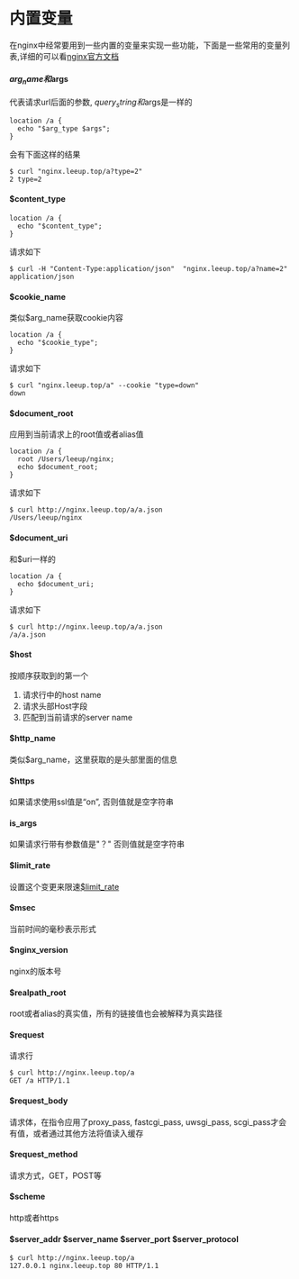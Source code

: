 # 内置变量
在nginx中经常要用到一些内置的变量来实现一些功能，下面是一些常用的变量列表,详细的可以看[nginx官方文档](http://nginx.org/en/docs/http/ngx_http_core_module.html#variables)

#### $arg_name和$args
代表请求url后面的参数, $query_string和$args是一样的
```
location /a {
  echo "$arg_type $args";
}
```
会有下面这样的结果
```
$ curl "nginx.leeup.top/a?type=2"
2 type=2
```

#### $content_type
```
location /a {
  echo "$content_type";
}
```
请求如下
```
$ curl -H "Content-Type:application/json"  "nginx.leeup.top/a?name=2"
application/json
```

#### $cookie_name
类似$arg_name获取cookie内容
```
location /a {
  echo "$cookie_type";
}
```
请求如下
```
$ curl "nginx.leeup.top/a" --cookie "type=down"
down
```


#### $document_root
应用到当前请求上的root值或者alias值
```
location /a {
  root /Users/leeup/nginx;
  echo $document_root;
}
```
请求如下
```
$ curl http://nginx.leeup.top/a/a.json
/Users/leeup/nginx
```

#### $document_uri
和$uri一样的
```
location /a {
  echo $document_uri;
}
```
请求如下
```
$ curl http://nginx.leeup.top/a/a.json
/a/a.json
```

#### $host
按顺序获取到的第一个
1. 请求行中的host name
2. 请求头部Host字段
3. 匹配到当前请求的server name

#### $http_name
类似$arg_name，这里获取的是头部里面的信息


#### $https
如果请求使用ssl值是“on”, 否则值就是空字符串

#### is_args
如果请求行带有参数值是"？" 否则值就是空字符串

#### $limit_rate
设置这个变更来限速[$limit_rate](http://nginx.org/en/docs/http/ngx_http_core_module.html#limit_rate)

#### $msec
当前时间的毫秒表示形式

#### $nginx_version
nginx的版本号

#### $realpath_root
root或者alias的真实值，所有的链接值也会被解释为真实路径


#### $request
请求行
```
$ curl http://nginx.leeup.top/a
GET /a HTTP/1.1
```

#### $request_body
请求体，在指令应用了proxy_pass, fastcgi_pass, uwsgi_pass, scgi_pass才会有值，或者通过其他方法将值读入缓存

#### $request_method
请求方式，GET，POST等

#### $scheme
http或者https


#### $server_addr $server_name $server_port $server_protocol
```
$ curl http://nginx.leeup.top/a
127.0.0.1 nginx.leeup.top 80 HTTP/1.1
```













